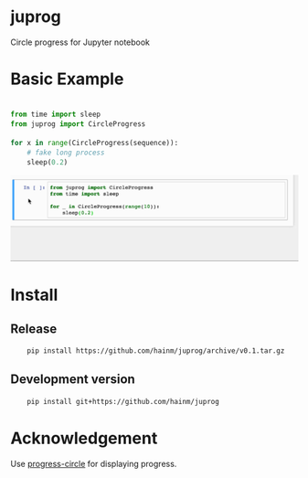juprog
======
Circle progress for Jupyter notebook

Basic Example
=============

```python

from time import sleep
from juprog import CircleProgress

for x in range(CircleProgress(sequence)):
    # fake long process
    sleep(0.2)
```

![juprog](juprog.gif)

Install
=======

Release
-------
```bash
    pip install https://github.com/hainm/juprog/archive/v0.1.tar.gz
```

Development version
-------------------

```bash
    pip install git+https://github.com/hainm/juprog
```

Acknowledgement
===============
Use [progress-circle](https://github.com/iammary/progress-circle) for displaying progress. 
